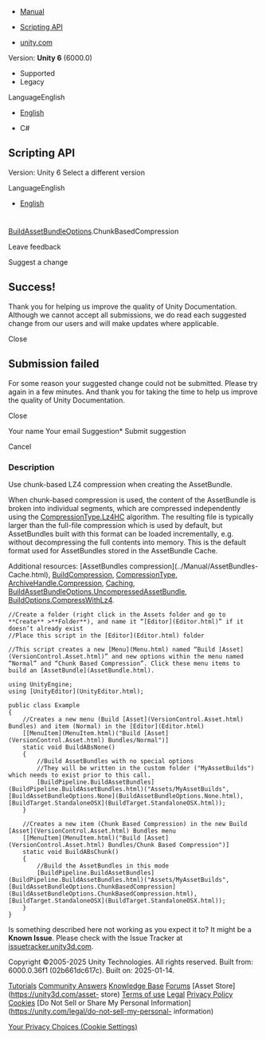 [ ]()

  * [Manual](../Manual/index.html)
  * [Scripting API](../ScriptReference/index.html)

  * [unity.com](https://unity.com/)

Version: **Unity 6** (6000.0)

  * Supported
  * Legacy

LanguageEnglish

  * [English]()

  * C#

[ ](https://docs.unity3d.com)

## Scripting API

Version: Unity 6 Select a different version

LanguageEnglish

  * [English]()

#
[BuildAssetBundleOptions](BuildAssetBundleOptions.html).ChunkBasedCompression

Leave feedback

Suggest a change

## Success!

Thank you for helping us improve the quality of Unity Documentation. Although
we cannot accept all submissions, we do read each suggested change from our
users and will make updates where applicable.

Close

## Submission failed

For some reason your suggested change could not be submitted. Please <a>try
again</a> in a few minutes. And thank you for taking the time to help us
improve the quality of Unity Documentation.

Close

Your name Your email Suggestion* Submit suggestion

Cancel

[ ]()

### Description

Use chunk-based LZ4 compression when creating the AssetBundle.

When chunk-based compression is used, the content of the AssetBundle is broken
into individual segments, which are compressed independently using the
[CompressionType.Lz4HC](CompressionType.Lz4HC.html) algorithm. The resulting
file is typically larger than the full-file compression which is used by
default, but AssetBundles built with this format can be loaded incrementally,
e.g. without decompressing the full contents into memory. This is the default
format used for AssetBundles stored in the AssetBundle Cache.  
  
Additional resources: [AssetBundles compression](../Manual/AssetBundles-
Cache.html), [BuildCompression](BuildCompression.html),
[CompressionType](CompressionType.html),
[ArchiveHandle.Compression](Unity.IO.Archive.ArchiveHandle.Compression.html),
[Caching](Caching.html),
[BuildAssetBundleOptions.UncompressedAssetBundle](BuildAssetBundleOptions.UncompressedAssetBundle.html),
[BuildOptions.CompressWithLz4](BuildOptions.CompressWithLz4.html).

    
    
    //Create a folder (right click in the Assets folder and go to **Create** >**Folder**), and name it “[Editor](Editor.html)” if it doesn’t already exist
    //Place this script in the [Editor](Editor.html) folder  
      
    //This script creates a new [Menu](Menu.html) named “Build [Asset](VersionControl.Asset.html)” and new options within the menu named “Normal” and “Chunk Based Compression”. Click these menu items to build an [AssetBundle](AssetBundle.html).  
      
    using UnityEngine;
    using [UnityEditor](UnityEditor.html);  
      
    public class Example
    {
        //Creates a new menu (Build [Asset](VersionControl.Asset.html) Bundles) and item (Normal) in the [Editor](Editor.html)
        [[MenuItem](MenuItem.html)("Build [Asset](VersionControl.Asset.html) Bundles/Normal")]
        static void BuildABsNone()
        {
            //Build AssetBundles with no special options
            //They will be written in the custom folder ("MyAssetBuilds") which needs to exist prior to this call.
            [BuildPipeline.BuildAssetBundles](BuildPipeline.BuildAssetBundles.html)("Assets/MyAssetBuilds", [BuildAssetBundleOptions.None](BuildAssetBundleOptions.None.html), [BuildTarget.StandaloneOSX](BuildTarget.StandaloneOSX.html));
        }  
      
        //Creates a new item (Chunk Based Compression) in the new Build [Asset](VersionControl.Asset.html) Bundles menu
        [[MenuItem](MenuItem.html)("Build [Asset](VersionControl.Asset.html) Bundles/Chunk Based Compression")]
        static void BuildABsChunk()
        {
            //Build the AssetBundles in this mode
            [BuildPipeline.BuildAssetBundles](BuildPipeline.BuildAssetBundles.html)("Assets/MyAssetBuilds", [BuildAssetBundleOptions.ChunkBasedCompression](BuildAssetBundleOptions.ChunkBasedCompression.html), [BuildTarget.StandaloneOSX](BuildTarget.StandaloneOSX.html));
        }
    }
    

Is something described here not working as you expect it to? It might be a
**Known Issue**. Please check with the Issue Tracker at
[issuetracker.unity3d.com](https://issuetracker.unity3d.com).

Copyright ©2005-2025 Unity Technologies. All rights reserved. Built from:
6000.0.36f1 (02b661dc617c). Built on: 2025-01-14.

[Tutorials](https://unity3d.com/learn) [Community
Answers](https://answers.unity3d.com) [Knowledge
Base](https://support.unity3d.com/hc/en-us)
[Forums](https://forum.unity3d.com) [Asset Store](https://unity3d.com/asset-
store) [Terms of use](https://docs.unity3d.com/Manual/TermsOfUse.html)
[Legal](https://unity.com/legal) [Privacy
Policy](https://unity.com/legal/privacy-policy)
[Cookies](https://unity.com/legal/cookie-policy) [Do Not Sell or Share My
Personal Information](https://unity.com/legal/do-not-sell-my-personal-
information)

[Your Privacy Choices (Cookie Settings)](javascript:void\(0\);)

